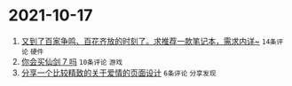 # 2021-10-17

1. [又到了百家争鸣、百花齐放的时刻了。求推荐一款笔记本，需求内详~](https://www.v2ex.com/t/808313) `14条评论` `硬件`
1. [你会买仙剑 7 吗](https://www.v2ex.com/t/808305) `10条评论` `游戏`
1. [分享一个比较精致的关于爱情的页面设计](https://www.v2ex.com/t/808303) `6条评论` `分享发现`
